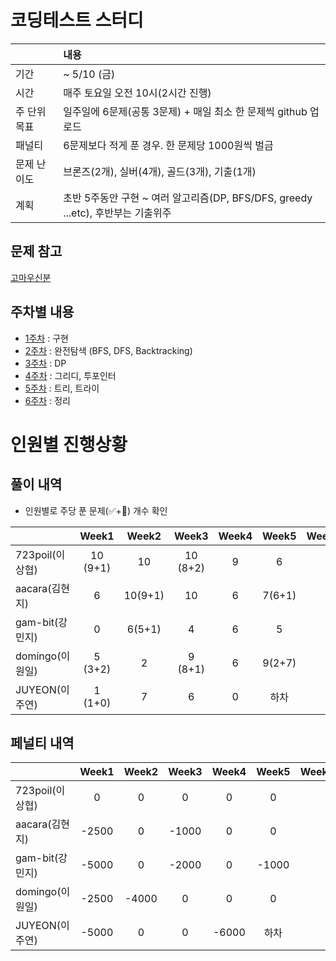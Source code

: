# 코딩테스트 스터디

| |내용|
|:--|:--|
|기간| ~ 5/10 (금)|
|시간| 매주 토요일 오전 10시(2시간 진행)|
|주 단위 목표|일주일에 6문제(공통 3문제) + 매일 최소 한 문제씩 github 업로드|
|패널티| 6문제보다 적게 푼 경우. 한 문제당 1000원씩 벌금 |
|문제 난이도|브론즈(2개), 실버(4개), 골드(3개), 기출(1개)|
|계획| 초반 5주동안 구현 ~ 여러 알고리즘(DP, BFS/DFS, greedy ...etc), 후반부는 기출위주|

## 문제 참고
[고마우신분](https://github.com/tony9402/baekjoon)

## 주차별 내용

- [1주차](./week1) : 구현
- [2주차](./week2) : 완전탐색 (BFS, DFS, Backtracking)
- [3주차](./week3) : DP
- [4주차](./week4) : 그리디, 투포인터
- [5주차](./week5) : 트리, 트라이
- [6주차](./week6) : 정리


# 인원별 진행상황

## 풀이 내역

- 인원별로 주당 푼 문제(✅+🥺) 개수 확인
  
|               |  Week1 |  Week2 |   Week3  |Week4|Week5|Week6|Week7|Week8|
|---------------|:------:|:------:|:--------:|:---:|:--:|:--:|:--:|:--:|
|723poil(이상협)  |10 (9+1)| 10     | 10 (8+2) | 9 |  6 | | |
|aacara(김현지)   |6       | 10(9+1) | 10      | 6 | 7(6+1) |  |  |  |
|gam-bit(강민지)  |0       | 6(5+1) | 4        | 6 | 5 |  |  |  |
|domingo(이원일)  |5 (3+2) | 2      | 9 (8+1)  | 6 | 9(2+7) | |  |  |
|JUYEON(이주연)   |1 (1+0) | 7      | 6        | 0 | 하차 |  |  |


## 페널티 내역
|               |Week1 |Week2|Week3 |Week4|Week5|Week6|Week7|Week8|Total |
|---------------|:----:|:---:|:----:|:---:|:----:|:---:|:---:|:---:|-----:|
|723poil(이상협)  |0    | 0    | 0    |   0 |  0   |     |     |     |0     |
|aacara(김현지)   |-2500| 0    | -1000|   0 |  0   |     |     |     |-3500 |
|gam-bit(강민지)  |-5000| 0    | -2000|   0 | -1000|     |     |     |-8000|
|domingo(이원일)  |-2500| -4000| 0    |   0 |  0   |     |     |     |-6500 |
|JUYEON(이주연)   |-5000| 0    | 0    |-6000| 하차  |     |     |     |-11000 |
